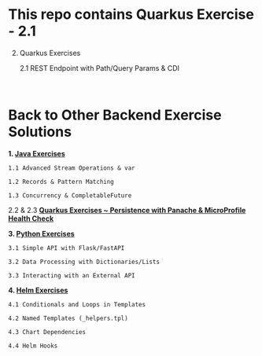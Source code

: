 <H1>This repo contains Quarkus Exercise - 2.1 </H1>

2. Quarkus Exercises

    2.1 REST Endpoint with Path/Query Params & CDI


<BR>
<H1>Back to Other Backend Exercise Solutions</H1>

**1. <a href = "https://github.com/sunaina-kapadne/preliminary.git"> Java Exercises </a>**

    1.1 Advanced Stream Operations & var
    
    1.2 Records & Pattern Matching
    
    1.3 Concurrency & CompletableFuture


2.2 & 2.3 **<a href ="https://github.com/sunaina-kapadne/persistence"> Quarkus Exercises ~ Persistence with Panache &  MicroProfile Health Check </a>**


**3. <a href ="https://github.com/sunaina-kapadne/python_exercises"> Python Exercises </a>**

    3.1 Simple API with Flask/FastAPI

    3.2 Data Processing with Dictionaries/Lists
 
    3.3 Interacting with an External API

 **4. <a href ="https://github.com/sunaina-kapadne/my-helm-chart"> Helm Exercises </a>**
 
    4.1 Conditionals and Loops in Templates
  
    4.2 Named Templates (_helpers.tpl)

    4.3 Chart Dependencies

    4.4 Helm Hooks
